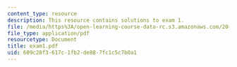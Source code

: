 ```yaml
---
content_type: resource
description: This resource contains solutions to exam 1.
file: /media/https%3A/open-learning-course-data-rc.s3.amazonaws.com/20-180-biological-engineering-programming-spring-2006/609c28f3617c1fb2de887fc1c5c7b0a1_exam1.pdf
file_type: application/pdf
resourcetype: Document
title: exam1.pdf
uid: 609c28f3-617c-1fb2-de88-7fc1c5c7b0a1
---
```

